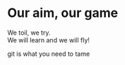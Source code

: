 # Our aim, our game

We toil, we try.  
We will learn and we will fly!

git is what you need to tame